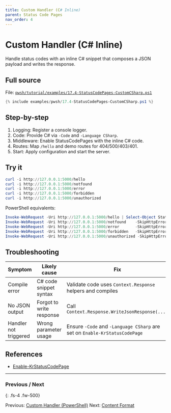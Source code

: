 ```yaml
---
title: Custom Handler (C# Inline)
parent: Status Code Pages
nav_order: 4
---
```


# Custom Handler (C# Inline)

Handle status codes with an inline C# snippet that composes a JSON payload and writes the response.

## Full source

File: [`pwsh/tutorial/examples/17.4-StatusCodePages-CustomCSharp.ps1`][17.4-StatusCodePages-CustomCSharp.ps1]

```powershell
{% include examples/pwsh/17.4-StatusCodePages-CustomCSharp.ps1 %}
```

## Step-by-step

1. Logging: Register a console logger.
2. Code: Provide C# via `-Code` and `-Language CSharp`.
3. Middleware: Enable StatusCodePages with the inline C# code.
4. Routes: Map `/hello` and demo routes for 404/500/403/401.
5. Start: Apply configuration and start the server.

## Try it

```powershell
curl -i http://127.0.0.1:5000/hello
curl -i http://127.0.0.1:5000/notfound
curl -i http://127.0.0.1:5000/error
curl -i http://127.0.0.1:5000/forbidden
curl -i http://127.0.0.1:5000/unauthorized
```

PowerShell equivalents:

```powershell
Invoke-WebRequest -Uri http://127.0.0.1:5000/hello | Select-Object StatusCode, Content
Invoke-WebRequest -Uri http://127.0.0.1:5000/notfound    -SkipHttpErrorCheck | Select-Object StatusCode, Content | Format-List
Invoke-WebRequest -Uri http://127.0.0.1:5000/error       -SkipHttpErrorCheck | Select-Object StatusCode, Content | Format-List
Invoke-WebRequest -Uri http://127.0.0.1:5000/forbidden   -SkipHttpErrorCheck | Select-Object StatusCode, Content | Format-List
Invoke-WebRequest -Uri http://127.0.0.1:5000/unauthorized -SkipHttpErrorCheck | Select-Object StatusCode, Content | Format-List
```

## Troubleshooting

| Symptom | Likely cause | Fix |
|--------|---------------|-----|
| Compile error | C# code snippet syntax | Validate code uses `Context.Response` helpers and compiles |
| No JSON output | Forgot to write response | Call `Context.Response.WriteJsonResponse(...)` |
| Handler not triggered | Wrong parameter usage | Ensure `-Code` and `-Language CSharp` are set on `Enable-KrStatusCodePage` |

## References

- [Enable-KrStatusCodePage][Enable-KrStatusCodePage]

---

### Previous / Next

{: .fs-4 .fw-500}

Previous: [Custom Handler (PowerShell)](./3.Custom-Handler-PowerShell.md)
Next: [Content Format](./5.Content-Format.md)

[17.4-StatusCodePages-CustomCSharp.ps1]: /pwsh/tutorial/examples/17.4-StatusCodePages-CustomCSharp.ps1
[Enable-KrStatusCodePage]: /pwsh/cmdlets/Enable-KrStatusCodePage
